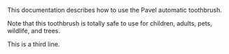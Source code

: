 This documentation describes how to use the Pavel automatic toothbrush.

Note that this toothbrush is totally safe to use for children, adults, pets, wildlife, and trees.

This is a third line.

